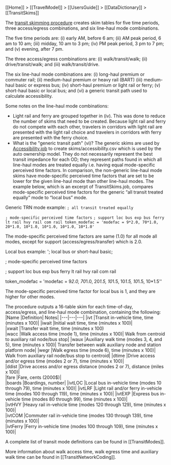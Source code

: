 [[Home]] > [[TravelModel]] > [[UsersGuide]] > [[DataDictionary]] > [[TransitSkims]]

The [transit skimming procedure](https://github.com/BayAreaMetro/travel-model-one/blob/master/model-files/scripts/skims/TransitSkims.job) creates skim tables for five time periods, three access/egress combinations, and six line-haul mode combinations. 

The five time periods are: (i) early AM, before 6 am; (ii) AM peak period, 6 am to 10 am; (iii) midday, 10 am to 3 pm; (iv) PM peak period, 3 pm to 7 pm; and (v) evening, after 7 pm. 

The three access/egress combinations are: (i) walk/transit/walk; (ii) drive/transit/walk; and (iii) walk/transit/drive. 

The six line-haul mode combinations are: (i) long-haul premium or commuter rail; (ii) medium-haul premium or heavy rail (BART) (iii) medium-haul basic or express bus; (iv) short-haul premium or light rail or ferry; (v) short-haul basic or local bus; and (vi) a generic transit path used to calculate accessibility.

Some notes on the line-haul mode combinations:
-  Light rail and ferry are grouped together in (iv).  This was done to reduce the number of skims that need to be created.  Because light rail and ferry do not compete with each other, travelers in corridors with light rail are presented with the light rail choice and travelers in corridors with ferry are presented with the ferry choice. 
- What is the "generic transit path" (vi)? The generic skims are used by [Accessibility.job](https://github.com/BayAreaMetro/travel-model-one/blob/master/model-files/scripts/skims/Accessibility.job) to create skims/accessibility.csv which is used by the auto ownership model. They do not necessarily represent the best transit impedance for each OD; they represent paths found in which all line-haul modes are treated equally i.e. having equal mode-specific perceived time factors. In comparison, the non-generic line-haul mode skims have mode-specific perceived time factors that are set to be lower for the given line-haul mode than other line-haul modes. The example below, which is an excerpt of TransitSkims.job, compares mode-specific perceived time factors for the generic “all transit treated equally” mode to “local bus” mode.

Generic TRN mode example:
`; all transit treated equally`

`; mode-specific perceived time factors` 
`; support loc bus exp bus ferry lt rail hvy rail com rail
token_modefac = 'modefac = 9*2.0, 70*1.0, 20*1.0, 10*1.0, 10*1.0, 10*1.0, 10*1.0'`

The mode-specific perceived time factors are same (1.0) for all mode all modes, except for support (access/egress/transfer) which is 2.0.

Local bus example:
'; local bus or short-haul basic; 

; mode-specific perceived time factors

;  support  loc bus  exp bus   ferry  lt rail  hvy rail  com rail

 token_modefac = 'modefac  =   9*2.0,  70*1.0,  20*1.5, 10*1.5,  10*1.5,   10*1.5,   10*1.5''   

The mode-specific perceived time factor for local bus is 1, and they are higher for other modes.


The procedure outputs a 16-table skim for each time-of-day, access/egress, and line-haul mode combination, containing the following:
|Name	|Definition|	Notes|
|---|---|---|
|ivt	|Transit in-vehicle time, time (minutes x 100)|	
|iwait	|Initial wait time, time (minutes x 100)|	
|xwait	|Transfer wait time, time (minutes x 100)	
|wacc	|Walk access time (mode 1), time (minutes x 100)|	Walk from centroid to auxiliary rail node/bus stop|
|waux	|Auxiliary walk time (modes 3, 4, and 5), time (minutes x 100)|	Transfer between walk auxiliary node and station platform node|
|wegr	|Walk egress time (mode 6), time (minutes x 100)|	Walk from auxiliary rail node/bus stop to centroid|
|dtime	|Drive access and/or egress time (modes 2 or 7), time (minutes x 100)|	
|ddist	|Drive access and/or egress distance (modes 2 or 7), distance (miles x 100)|	
|fare	|Fare, cents (2000$)|	
|boards	|Boardings, number|	
|ivtLOC	|Local bus in-vehicle time (modes 10 through 79), time (minutes x 100)|	
|ivtLRF	|Light rail and/or ferry in-vehicle time (modes 100 through 119), time (minutes x 100)|	
|ivtEXP	|Express bus in-vehicle time (modes 80 through 99), time (minutes x 100)|	
|ivtHVY	|Heavy rail in-vehicle time (modes 120 through 129), time (minutes x 100)|	
|ivtCOM	|Commuter rail in-vehicle time (modes 130 through 139), time (minutes x 100)|	
|ivtFerry	|Ferry in-vehicle time (modes 100 through 109), time (minutes x 100)|	

A complete list of transit mode definitions can be found in [[TransitModes]].

More information about walk access time, walk egress time and auxiliary walk time can be found in [[TransitNetworkCoding]].
